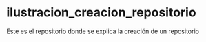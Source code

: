 # ilustracion_creacion_repositorio
Este es el repositorio donde se explica la creación de un repositorio
